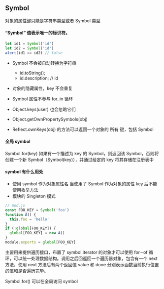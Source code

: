 ## Symbol

对象的属性键只能是字符串类型或者 Symbol 类型

#### “Symbol” 值表示唯一的标识符。

```js
let id1 = Symbol('id')
let id2 = Symbol('id')
alert(id1 == id2) // false
```

- Symbol 不会被自动转换为字符串
  - id.toString();
  - id.description; // id
- 对象的隐藏属性，key 不会重复
- Symbol 属性不参与 for..in 循环
- Object.keys(user) 也会忽略它们

- Object.getOwnPropertySymbols(obj)
- Reflect.ownKeys(obj) 的方法可以返回一个对象的 所有 键，包括 Symbol

#### 全局 symbol

Symbol.for(key)
如果有一个描述为 key 的 Symbol，则返回该 Symbol，否则将创建一个新 Symbol（Symbol(key)），并通过给定的 key 将其存储在注册表中

#### symbol 有什么用处

- 使用 symbol 作为对象属性名
  当使用了 Symbol 作为对象的属性 key 后不能使用枚举方法
- 模块的 Singleton 模式

```js
// mod.js
const FOO_KEY = Symbol('foo')
function A() {
  this.foo = 'hello'
}
if (!global[FOO_KEY]) {
  global[FOO_KEY] = new A()
}
module.exports = global[FOO_KEY]
```

主要用来提供遍历接口，布置了 symbol.iterator 的对象才可以使用 for···of 循环，可以统一处理数据结构。调用之后回返回一个遍历器对象，包含有一个 next 方法，使用 next 方法后有两个返回值 value 和 done 分别表示函数当前执行位置的值和是否遍历完毕。

Symbol.for() 可以在全局访问 symbol
